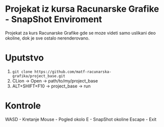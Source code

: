 # Projekat iz kursa Racunarske Grafike - SnapShot Enviroment
Projekat za kurs Racunarske Grafike gde se moze videti samo uslikani deo okoline, dok je sve ostalo nerenderovano.

# Uputstvo
1. `git clone https://github.com/matf-racunarska-grafika/project_base.git`
2. CLion -> Open -> path/to/my/project_base
3. ALT+SHIFT+F10 -> project_base -> run

# Kontrole
WASD - Kretanje
Mouse - Pogled okolo
E - SnapShot okoline
Escape - Exit
